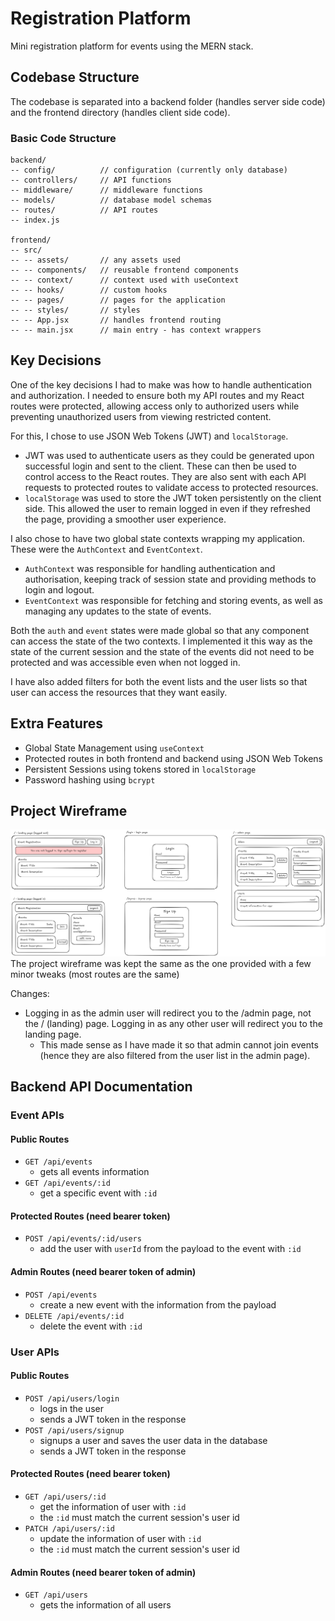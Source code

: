 # Registration Platform
Mini registration platform for events using the MERN stack.

## Codebase Structure

The codebase is separated into a backend folder (handles server side code) and the frontend directory (handles client side code).

### Basic Code Structure
```
backend/
-- config/          // configuration (currently only database)
-- controllers/     // API functions
-- middleware/      // middleware functions
-- models/          // database model schemas
-- routes/          // API routes
-- index.js

frontend/
-- src/
-- -- assets/       // any assets used
-- -- components/   // reusable frontend components
-- -- context/      // context used with useContext
-- -- hooks/        // custom hooks
-- -- pages/        // pages for the application
-- -- styles/       // styles
-- -- App.jsx       // handles frontend routing
-- -- main.jsx      // main entry - has context wrappers
```

## Key Decisions
One of the key decisions I had to make was how to handle authentication and authorization. I needed to ensure both my API routes and my React routes were protected, allowing access only to authorized users while preventing unauthorized users from viewing restricted content.

For this, I chose to use JSON Web Tokens (JWT) and `localStorage`.
- JWT was used to authenticate users as they could be generated upon successful login and sent to the client. These can then be used to control access to the React routes. They are also sent with each API requests to protected routes to validate access to protected resources.
- `localStorage` was used to store the JWT token persistently on the client side. This allowed the user to remain logged in even if they refreshed the page, providing a smoother user experience.

I also chose to have two global state contexts wrapping my application. These were the `AuthContext` and `EventContext`.
- `AuthContext` was responsible for handling authentication and authorisation, keeping track of session state and providing methods to login and logout.
- `EventContext` was responsible for fetching and storing events, as well as managing any updates to the state of events.

Both the `auth` and `event` states were made global so that any component can access the state of the two contexts. I implemented it this way as the state of the current session and the state of the events did not need to be protected and was accessible even when not logged in.

I have also added filters for both the event lists and the user lists so that user can access the resources that they want easily.

## Extra Features
- Global State Management using `useContext`
- Protected routes in both frontend and backend using JSON Web Tokens
- Persistent Sessions using tokens stored in `localStorage`
- Password hashing using `bcrypt`

## Project Wireframe
![](mockup.png)
The project wireframe was kept the same as the one provided with a few minor tweaks (most routes are the same)

Changes:
- Logging in as the admin user will redirect you to the /admin page, not the / (landing) page. Logging in as any other user will redirect you to the landing page.
    - This made sense as I have made it so that admin cannot join events (hence they are also filtered from the user list in the admin page).

## Backend API Documentation
### Event APIs
#### Public Routes
- `GET /api/events`
    - gets all events information
- `GET /api/events/:id`
    - get a specific event with `:id`

#### Protected Routes (need bearer token)
- `POST /api/events/:id/users`
    - add the user with `userId` from the payload to the event with `:id`

#### Admin Routes (need bearer token of admin)
- `POST /api/events`
    - create a new event with the information from the payload
- `DELETE /api/events/:id`
    - delete the event with `:id`

### User APIs
#### Public Routes
- `POST /api/users/login`
    - logs in the user 
    - sends a JWT token in the response
- `POST /api/users/signup`
    - signups a user and saves the user data in the database
    - sends a JWT token in the response

#### Protected Routes (need bearer token)
- `GET /api/users/:id`
    - get the information of user with `:id`
    - the `:id` must match the current session's user id
- `PATCH /api/users/:id`
    - update the information of user with `:id`
    - the `:id` must match the current session's user id

#### Admin Routes (need bearer token of admin)
- `GET /api/users`
    - gets the information of all users
